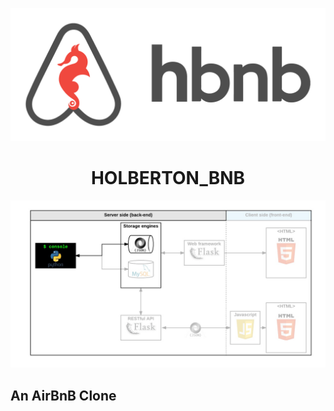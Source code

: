 <p align="center">
	<img src="image/holberton_BnB.png">
</p>
<h1 align="center">HOLBERTON_BNB</h1>
<p align="center">
	<img src="image/console.png">
</p>
<h2>An AirBnB Clone</h2>
